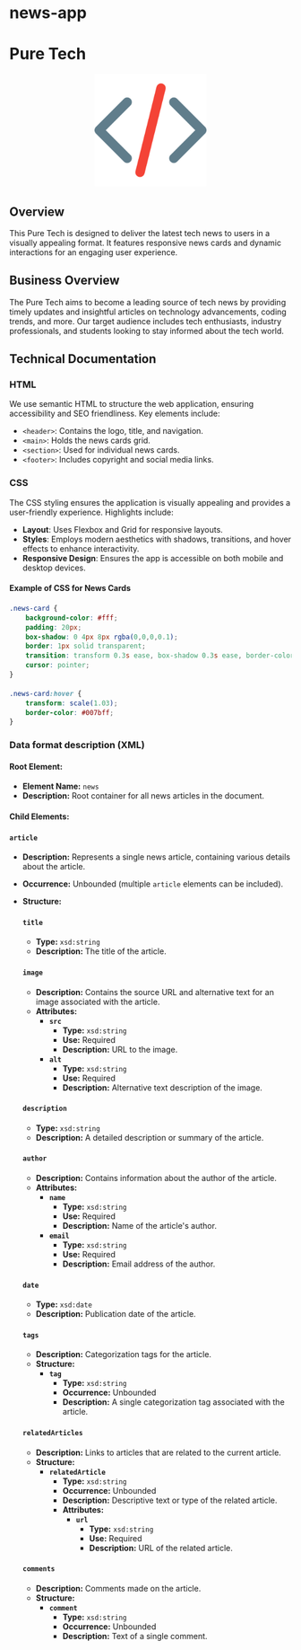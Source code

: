 # news-app
# Pure Tech

<p align="center">
  <img src="images/logo.png" alt="News App Logo" width="200px"/>
</p>

## Overview
This Pure Tech is designed to deliver the latest tech news to users in a visually appealing format. It features responsive news cards and dynamic interactions for an engaging user experience.

## Business Overview
The Pure Tech aims to become a leading source of tech news by providing timely updates and insightful articles on technology advancements, coding trends, and more. Our target audience includes tech enthusiasts, industry professionals, and students looking to stay informed about the tech world.

## Technical Documentation

### HTML
We use semantic HTML to structure the web application, ensuring accessibility and SEO friendliness. Key elements include:

- `<header>`: Contains the logo, title, and navigation.
- `<main>`: Holds the news cards grid.
- `<section>`: Used for individual news cards.
- `<footer>`: Includes copyright and social media links.

### CSS
The CSS styling ensures the application is visually appealing and provides a user-friendly experience. Highlights include:

- **Layout**: Uses Flexbox and Grid for responsive layouts.
- **Styles**: Employs modern aesthetics with shadows, transitions, and hover effects to enhance interactivity.
- **Responsive Design**: Ensures the app is accessible on both mobile and desktop devices.

#### Example of CSS for News Cards
```css
.news-card {
    background-color: #fff;
    padding: 20px;
    box-shadow: 0 4px 8px rgba(0,0,0,0.1);
    border: 1px solid transparent;
    transition: transform 0.3s ease, box-shadow 0.3s ease, border-color 0.3s ease;
    cursor: pointer;
}

.news-card:hover {
    transform: scale(1.03);
    border-color: #007bff;
}

```
### Data format description (XML)

#### Root Element:
- **Element Name:** `news`
- **Description:** Root container for all news articles in the document.

#### Child Elements:

#### `article`
- **Description:** Represents a single news article, containing various details about the article.
- **Occurrence:** Unbounded (multiple `article` elements can be included).
- **Structure:**

  #### `title`
    - **Type:** `xsd:string`
    - **Description:** The title of the article.

  #### `image`
    - **Description:** Contains the source URL and alternative text for an image associated with the article.
    - **Attributes:**
        - **`src`**
            - **Type:** `xsd:string`
            - **Use:** Required
            - **Description:** URL to the image.
        - **`alt`**
            - **Type:** `xsd:string`
            - **Use:** Required
            - **Description:** Alternative text description of the image.

  #### `description`
    - **Type:** `xsd:string`
    - **Description:** A detailed description or summary of the article.

  #### `author`
    - **Description:** Contains information about the author of the article.
    - **Attributes:**
        - **`name`**
            - **Type:** `xsd:string`
            - **Use:** Required
            - **Description:** Name of the article's author.
        - **`email`**
            - **Type:** `xsd:string`
            - **Use:** Required
            - **Description:** Email address of the author.

  #### `date`
    - **Type:** `xsd:date`
    - **Description:** Publication date of the article.

  #### `tags`
    - **Description:** Categorization tags for the article.
    - **Structure:**
        - **`tag`**
            - **Type:** `xsd:string`
            - **Occurrence:** Unbounded
            - **Description:** A single categorization tag associated with the article.

  #### `relatedArticles`
    - **Description:** Links to articles that are related to the current article.
    - **Structure:**
        - **`relatedArticle`**
            - **Type:** `xsd:string`
            - **Occurrence:** Unbounded
            - **Description:** Descriptive text or type of the related article.
            - **Attributes:**
                - **`url`**
                    - **Type:** `xsd:string`
                    - **Use:** Required
                    - **Description:** URL of the related article.

  #### `comments`
    - **Description:** Comments made on the article.
    - **Structure:**
        - **`comment`**
            - **Type:** `xsd:string`
            - **Occurrence:** Unbounded
            - **Description:** Text of a single comment.
